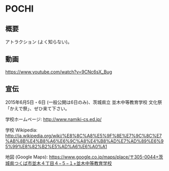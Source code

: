 # POCHI

## 概要
アトラクション (よく知らない)。

## 動画
https://www.youtube.com/watch?v=9CNc6sX_Bug

## 宣伝
2015年6月5日・6日 (一般公開は6日のみ)、茨城県立 並木中等教育学校 文化祭「かえで祭」、ぜひ来て下さい。

学校ホームページ: http://www.namiki-cs.ed.jp/

学校 Wikipedia: http://ja.wikipedia.org/wiki/%E8%8C%A8%E5%9F%8E%E7%9C%8C%E7%AB%8B%E4%B8%A6%E6%9C%A8%E4%B8%AD%E7%AD%89%E6%95%99%E8%82%B2%E5%AD%A6%E6%A0%A1

地図 (Google Maps): https://www.google.co.jp/maps/place/〒305-0044+茨城県つくば市並木４丁目４−５−１+並木中等教育学校
